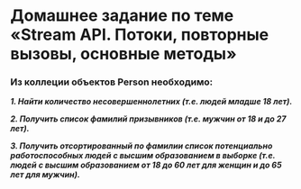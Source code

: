 # Домашнее задание по теме «Stream API. Потоки, повторные вызовы, основные методы»
### Из коллеции объектов Person необходимо:

***1. Найти количество несовершеннолетних (т.е. людей младше 18 лет).***

***2. Получить список фамилий призывников (т.е. мужчин от 18 и до 27 лет).***

***3. Получить отсортированный по фамилии список потенциально работоспособных людей с высшим образованием в выборке (т.е. людей с высшим образованием от 18 до 60 лет для женщин и до 65 лет для мужчин).***
